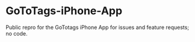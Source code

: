 # GoToTags-iPhone-App
Public repro for the GoTotags iPhone App for issues and feature requests; no code.
